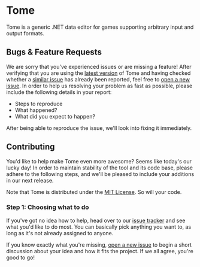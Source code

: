 # Tome

Tome is a generic .NET data editor for games supporting arbitrary input and output formats.

## Bugs & Feature Requests

We are sorry that you've experienced issues or are missing a feature! After verifying that you are using the [latest version](https://github.com/npruehs/game-data-editor/releases) of Tome and having checked whether a [similar issue](https://github.com/npruehs/game-data-editor/issues) has already been reported, feel free to [open a new issue](https://github.com/npruehs/game-data-editor/issues/new). In order to help us resolving your problem as fast as possible, please include the following details in your report:

* Steps to reproduce
* What happened?
* What did you expect to happen?

After being able to reproduce the issue, we'll look into fixing it immediately.

## Contributing

You'd like to help make Tome even more awesome? Seems like today's our lucky day! In order to maintain stability of the tool and its code base, please adhere to the following steps, and we'll be pleased to include your additions in our next release.

Note that Tome is distributed under the [MIT License](https://github.com/npruehs/game-data-editor/blob/master/LICENSE). So will your code.

### Step 1: Choosing what to do

If you've got no idea how to help, head over to our [issue tracker](https://github.com/npruehs/game-data-editor/issues) and see what you'd like to do most. You can basically pick anything you want to, as long as it's not already assigned to anyone.

If you know exactly what you're missing, [open a new issue](https://github.com/npruehs/game-data-editor/issues/new) to begin a short discussion about your idea and how it fits the project. If we all agree, you're good to go!


